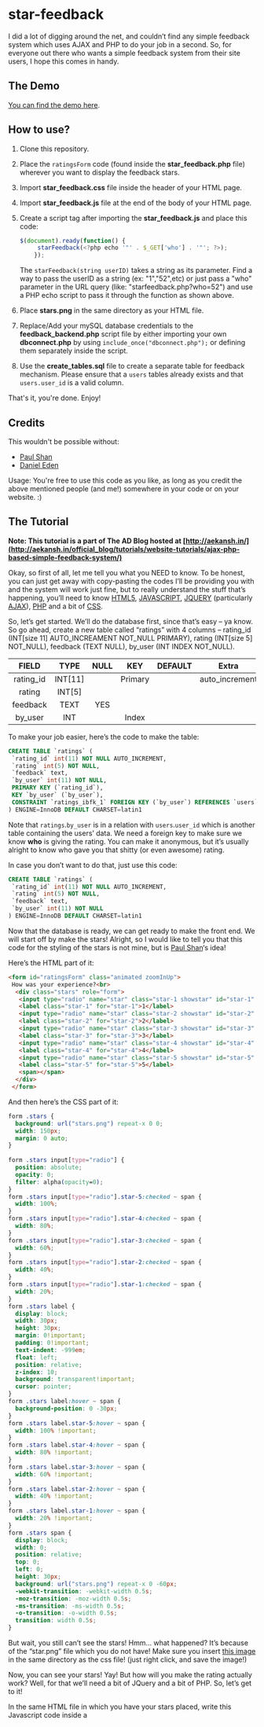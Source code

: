 # star-feedback
I did a lot of digging around the net, and couldn’t find any simple feedback system which uses AJAX and PHP to do your job in a second. So, for everyone out there who wants a simple feedback system from their site users, I hope this comes in handy.

## The Demo

[You can find the demo here](http://aekansh.in/examples/starfeedback.php?who=53).

## How to use?

1. Clone this repository.
2. Place the `ratingsForm` code (found inside the **star_feedback.php** file) wherever you want to display the feedback stars.
3. Import **star_feedback.css** file inside the header of your HTML page.
4. Import **star_feedback.js** file at the end of the body of your HTML page.
6. Create a script tag after importing the **star_feedback.js** and place this code:
  
   ```JavaScript
   $(document).ready(function() {
      	starFeedback(<?php echo '"' . $_GET['who'] . '"'; ?>);
       });
   ```
       
   The ``starFeedback(string userID)`` takes a string as its parameter. Find a way to pass the userID as a string (ex: "1","52",etc) or just pass a "who" parameter in the URL query (like: "starfeedback.php?who=52") and use a PHP echo script to pass it through the function as shown above. 

7. Place **stars.png** in the same directory as your HTML file.
8. Replace/Add your mySQL database credentials to the **feedback_backend.php** script file by either importing your own **dbconnect.php** by using `include_once("dbconnect.php");` or defining them separately inside the script.
9. Use the **create_tables.sql** file to create a separate table for feedback mechanism. Please ensure that a ``users`` tables already exists and that ``users.user_id`` is a valid column.

That's it, you're done. Enjoy!

## Credits

This wouldn't be possible without:

* [Paul Shan](http://voidcanvas.com/make-simple-star-rating-by-radio-buttons-using-css/)
* [Daniel Eden](https://daneden.github.io/animate.css/)

Usage: You're free to use this code as you like, as long as you credit the above mentioned people (and me!) somewhere in your code or on your website. :)

## The Tutorial

**Note: This tutorial is a part of The AD Blog hosted at [http://aekansh.in/](http://aekansh.in/official_blog/tutorials/website-tutorials/ajax-php-based-simple-feedback-system/)**

Okay, so first of all, let me tell you what you NEED to know. To be honest, you can just get away with copy-pasting the codes I’ll be providing you with and the system will work just fine, but to really understand the stuff that’s happening, you’ll need to know [HTML5](http://www.w3schools.com/html/html5_intro.asp), [JAVASCRIPT](http://www.w3schools.com/js/default.asp), [JQUERY](http://www.w3schools.com/jquery/) (particularly [AJAX](http://api.jquery.com/jquery.ajax/)), [PHP](http://www.w3schools.com/php/) and a bit of [CSS](http://www.w3schools.com/css/).

So, let’s get started. We’ll do the database first, since that’s easy – ya know. So go ahead, create a new table called “ratings” with 4 columns – rating_id (INT[size 11] AUTO_INCREAMENT NOT_NULL PRIMARY), rating (INT[size 5] NOT_NULL), feedback (TEXT NULL), by_user (INT INDEX NOT_NULL).

| FIELD        | TYPE           | NULL  | KEY | DEFAULT | Extra |
|:-------------:|:-------------:|:-----:|:-----:|:-----:|:-----:|
| rating_id	| INT[11]	|	| Primary |	|	auto_increment
| rating	| INT[5] | | | | |				
| feedback |	TEXT	| YES | | | |			
| by_user	| INT	| |	Index	| | |

To make your job easier, here’s the code to make the table:

```SQL
CREATE TABLE `ratings` (
 `rating_id` int(11) NOT NULL AUTO_INCREMENT,
 `rating` int(5) NOT NULL,
 `feedback` text,
 `by_user` int(11) NOT NULL,
 PRIMARY KEY (`rating_id`),
 KEY `by_user` (`by_user`),
 CONSTRAINT `ratings_ibfk_1` FOREIGN KEY (`by_user`) REFERENCES `users` (`user_id`)
) ENGINE=InnoDB DEFAULT CHARSET=latin1
```

Note that `ratings`.`by_user` is in a relation with `users`.`user_id` which is another table containing the users’ data. We need a foreign key to make sure we know **who** is giving the rating. You can make it anonymous, but it’s usually alright to know who gave you that shitty (or even awesome) rating.

In case you don’t want to do that, just use this code:

```SQL
CREATE TABLE `ratings` (
 `rating_id` int(11) NOT NULL AUTO_INCREMENT,
 `rating` int(5) NOT NULL,
 `feedback` text,
 `by_user` int(11) NOT NULL
) ENGINE=InnoDB DEFAULT CHARSET=latin1
```

Now that the database is ready, we can get ready to make the front end. We will start off by make the stars! Alright, so I would like to tell you that this code for the styling of the stars is not mine, but is [Paul Shan](http://voidcanvas.com/make-simple-star-rating-by-radio-buttons-using-css/)‘s idea!

Here’s the HTML part of it:

```HTML
<form id="ratingsForm" class="animated zoomInUp">
 How was your experience?<br>
  <div class="stars" role="form">
   <input type="radio" name="star" class="star-1 showstar" id="star-1" value="1" />
   <label class="star-1" for="star-1">1</label>
   <input type="radio" name="star" class="star-2 showstar" id="star-2" value="2" />
   <label class="star-2" for="star-2">2</label>
   <input type="radio" name="star" class="star-3 showstar" id="star-3" value="3" />
   <label class="star-3" for="star-3">3</label>
   <input type="radio" name="star" class="star-4 showstar" id="star-4" value="4" />
   <label class="star-4" for="star-4">4</label>
   <input type="radio" name="star" class="star-5 showstar" id="star-5" value="5" />
   <label class="star-5" for="star-5">5</label>
   <span></span>
  </div>
 </form>
```

And then here’s the CSS part of it:

```CSS
form .stars {
  background: url("stars.png") repeat-x 0 0;
  width: 150px;
  margin: 0 auto;
}
 
form .stars input[type="radio"] {
  position: absolute;
  opacity: 0;
  filter: alpha(opacity=0);
}
form .stars input[type="radio"].star-5:checked ~ span {
  width: 100%;
}
form .stars input[type="radio"].star-4:checked ~ span {
  width: 80%;
}
form .stars input[type="radio"].star-3:checked ~ span {
  width: 60%;
}
form .stars input[type="radio"].star-2:checked ~ span {
  width: 40%;
}
form .stars input[type="radio"].star-1:checked ~ span {
  width: 20%;
}
form .stars label {
  display: block;
  width: 30px;
  height: 30px;
  margin: 0!important;
  padding: 0!important;
  text-indent: -999em;
  float: left;
  position: relative;
  z-index: 10;
  background: transparent!important;
  cursor: pointer;
}
form .stars label:hover ~ span {
  background-position: 0 -30px;
}
form .stars label.star-5:hover ~ span {
  width: 100% !important;
}
form .stars label.star-4:hover ~ span {
  width: 80% !important;
}
form .stars label.star-3:hover ~ span {
  width: 60% !important;
}
form .stars label.star-2:hover ~ span {
  width: 40% !important;
}
form .stars label.star-1:hover ~ span {
  width: 20% !important;
}
form .stars span {
  display: block;
  width: 0;
  position: relative;
  top: 0;
  left: 0;
  height: 30px;
  background: url("stars.png") repeat-x 0 -60px;
  -webkit-transition: -webkit-width 0.5s;
  -moz-transition: -moz-width 0.5s;
  -ms-transition: -ms-width 0.5s;
  -o-transition: -o-width 0.5s;
  transition: width 0.5s;
}
```

But wait, you still can’t see the stars! Hmm… what happened? It’s because of the “star.png” file which you do not have! Make sure you insert [this image](http://www.voidcanvas.com/demo/4029star-rating/stars.png) in the same directory as the css file! (just right click, and save the image!)

Now, you can see your stars! Yay! But how will you make the rating actually work? Well, for that we’ll need a bit of JQuery and a bit of PHP. So, let’s get to it!

In the same HTML file in which you have your stars placed, write this Javascript code inside a <script> tag:
  
```JavaScript
 $(document).ready(function() {
 $("input[type=radio][name=star]").change(function() {
 var rating = this.value;
 <?php echo 'var username = "' . $_GET['who'] . '";'; ?>
 var tymsg = "Much appreciated! Any feedback?";
 $.ajax({
 type: "GET",
 async: true,
 url: "rating_backend.php",
 data: {"star": rating, "user" : username},
 success: function(output) {
 var json = eval('('+ output + ')');
 var responseMsg = json['status'];
 if(responseMsg=="success")
 {
 switch(rating)
 {
 case "1":
 tymsg = "Well, that's okay. Where can we improve?";
 break;
 case "5":
 tymsg = "Awesome! Thank you so much!";
 $("#ratingsForm").removeClass('animated zoomInUp').addClass('animated tada');
 }
 if(rating == "5")
 {
 $('#ratingsForm').html("How was your experience?<h5>" + tymsg + "</h5>").fadeIn(3000).delay(3000).fadeOut("slow");
 }
 else
 {
 $('#ratingsForm').html('How was your experience?<h5 style="margin-bottom:3px;">' + tymsg + '</h5><div class="row" style="margin-bottom:3px;"><div class="col-xs-2"></div><div class="col-xs-8" style="margin-top:10px;"><input style="height:2em;" class="form-control input-sm" id="feedbackTxt" placeholder="Any suggestions? Enter to submit." type="text" data-toggle="tooltip" title="Press enter to submit." data-placement="bottom"></div><div class="col-xs-2"></div></div><a href="" id="nothingtosay" >Click here to skip the feedback.</a>');//.fadeIn(3000).delay(1000).fadeOut("slow");
 }
 
 }
 else
 {
 $('#ratingsForm').html("How was your experience?<h5 style='color:red;'>" + responseMsg + "</h5>").fadeIn(3000).delay(4000).fadeOut("slow");
 }
 },
 error: function(output) {
 $('#ratingsForm').html("How was your experience?<h5 style='color:red;'>Something is not right. We\'ll try next time!</h5>").fadeIn(3000).delay(4000).fadeOut("slow");
 }
 });

 });
 $('body').on("keypress", "#feedbackTxt", function (e) {
 if (e.which == 13) {
 var feedback = this.value;
 <?php echo 'var username = "' . $_GET['who'] . '";'; ?>
 $.ajax({
 type: "GET",
 async: true,
 url: "rating_backend.php",
 data: {"feedback": feedback, "user" : username},
 success: function(output) {
 var json = eval('('+ output + ')');
 var responseMsg = json['status'];
 if(responseMsg == "success")
 {
 $('#ratingsForm').html("How was your experience?<h5>That's it! Thank you.</h5>").fadeIn(2000).delay(2000).fadeOut("slow");
 }
 else
 {
 $('#ratingsForm').html("How was your experience?<h5 style='color:red;'>" + responseMsg + "</h5>").fadeIn(3000).delay(4000).fadeOut("slow");
 }
 },
 error: function(output) {
 $('#ratingsForm').html("How was your experience?<h5 style='color:red;'>Something is not right. We\'ll try next time!</h5>").fadeIn(3000).delay(4000).fadeOut("slow");
 }
 });
 e.preventDefault();
 }
 });
 $('body').on("click", "#nothingtosay", function (e) {
 e.preventDefault();
 $('#ratingsForm').html("How was your experience?<h5>Alright, not a problem!</h5>").fadeIn(2000).delay(2000).fadeOut("slow");
 });
 });
```

As you must have noticed, I am using [Bootstrap Framework](http://getbootstrap.com/) and also a bit of PHP **inside** Javascript. Let me explain what happens here. The php script basically defines a Javascript variable called ‘username’ which has the user ID of the person who’s giving the feedback. This username can be echo’d from any source – database, session variables, post and get variables, etc. In my case, I am using it from the _GET method. This basically means that I am assuming that my URL address of this page will have a variable called ‘who’ passed along with it in the URL.
Something like: http://mywebsite.net/feedback.php?who=2

Where ‘2‘ is the same value that will be stored in the ‘by_user’ field of the ratings table in our database! Well, you can of course change how this works, but let’s just stick to this for now.

**One thing to keep in mind is this script requires you to add Jquery to your page. To add that, use this piece of code and place it above (or before) the script you have written above:**

```HTML
 <script src="https://ajax.googleapis.com/ajax/libs/jquery/1.12.2/jquery.min.js"></script>
```

Once that is done, let us understand what else happens in that script. Basically, every time someone clicks a star, an AJAX GET request is sent to the server and the fetched result is appropriately displayed on the website. This means that everything happens without the page actually “refreshing”.

Next create another file called **rating_backend.php** and write this code there:

```PHP
<?php
include_once 'dbconnect.php'; //or your code to connect to your database

if(isset($_GET['star']) && isset($_GET['user']))
{
 $rating = $_GET['star'];
 $user_id = $_GET['user'];
 $ratingq = mysql_query("INSERT INTO `ratings` (`rating_id`, `rating`, `feedback`, `by_user`) VALUES (NULL, '" . $rating . "', " . (($rating==5)?"'User gave 5 stars.'":"NULL") . ", '" . $user_id . "')");

 if(mysql_affected_rows()>= 0)
 {
 $response_array['status'] = "success";
 }
 else
 {
 $response_array['status'] = "Oops. Something went wrong. We'll try that next time! Promise.";
 }
}
else if(isset($_GET['feedback']) && isset($_GET['user']))
{
 $feedback = mysql_escape_string($_GET['feedback']);
 $user_id = $_GET['user'];
 $ratingq = mysql_query("UPDATE `ratings` SET `feedback` = '" . $feedback . "' WHERE `by_user` = '" . $user_id . "'");

 if(mysql_affected_rows()>= 0)
 {
 $response_array['status'] = "success";
 }
 else
 {
 $response_array['status'] = "Oops. Something went wrong. We'll try that next time! Promise.";
 }
}

echo json_encode($response_array);
?>
```

Our back-end script will generate a JSON response which will then be read by the feedback page, and then it will be evaluated. If the status was a “success”, then appropriate steps will be taken, else an error message will be shown. We have already handled all this in our AJAX request!

Technically, that’s it! But, to add more “decoration” go ahead and add this file to head of the page which uses the feedback!

```HTML
<link href="https://raw.githubusercontent.com/daneden/animate.css/master/animate.css" rel="stylesheet">
```
This is just to add the animations! If this doesn’t work, you can go ahead the download the file from [here](https://daneden.github.io/animate.css/), and make sure import the file onto the page correctly!

I guess that was the last step, and now you’re all set. Go ahead and see what your users think of you! All the best!
